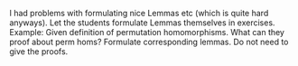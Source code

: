 I had problems with formulating nice Lemmas etc (which is quite hard anyways).
Let the students formulate Lemmas themselves in exercises.
Example: Given definition of permutation homomorphisms. What can they proof
about perm homs? Formulate corresponding lemmas. Do not need to give the proofs.

